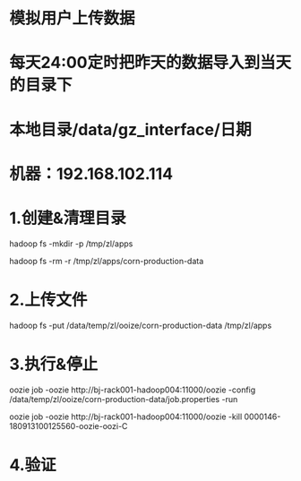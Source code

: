 # 模拟用户上传数据
# 每天24:00定时把昨天的数据导入到当天的目录下
# 本地目录/data/gz_interface/日期
# 机器：192.168.102.114 


# 1.创建&清理目录

hadoop fs -mkdir -p /tmp/zl/apps

hadoop fs -rm -r /tmp/zl/apps/corn-production-data

# 2.上传文件

hadoop fs -put /data/temp/zl/ooize/corn-production-data /tmp/zl/apps 


# 3.执行&停止

oozie job -oozie http://bj-rack001-hadoop004:11000/oozie -config /data/temp/zl/ooize/corn-production-data/job.properties -run

oozie job -oozie http://bj-rack001-hadoop004:11000/oozie -kill 0000146-180913100125560-oozie-oozi-C

# 4.验证












